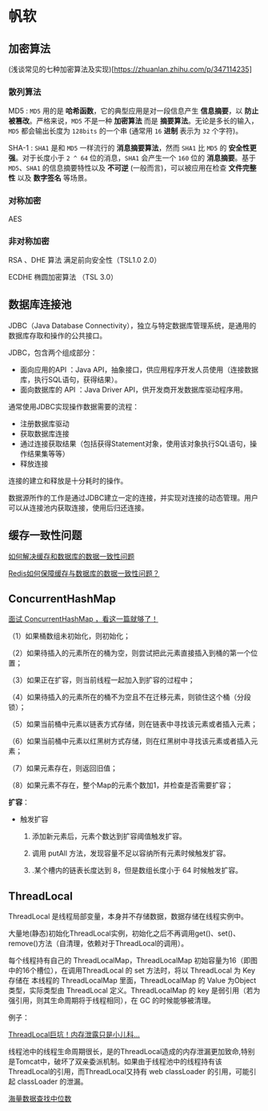 # 帆软

## 加密算法

(浅谈常见的七种加密算法及实现)[https://zhuanlan.zhihu.com/p/347114235]

### 散列算法

MD5 : `MD5` 用的是 **哈希函数**，它的典型应用是对一段信息产生 **信息摘要**，以 **防止被篡改**。严格来说，`MD5` 不是一种 **加密算法** 而是 **摘要算法**。无论是多长的输入，`MD5` 都会输出长度为 `128bits` 的一个串 (通常用 `16` **进制** 表示为 `32` 个字符)。

SHA-1 : `SHA1` 是和 `MD5` 一样流行的 **消息摘要算法**，然而 `SHA1` 比 `MD5` 的 **安全性更强**。对于长度小于 `2 ^ 64` 位的消息，`SHA1` 会产生一个 `160` 位的 **消息摘要**。基于 `MD5`、`SHA1` 的信息摘要特性以及 **不可逆** (一般而言)，可以被应用在检查 **文件完整性** 以及 **数字签名** 等场景。

### 对称加密

AES 

### 非对称加密

RSA 、DHE 算法 满足前向安全性（TSL1.0 2.0）

ECDHE 椭圆加密算法 （TSL 3.0）

## 数据库连接池

JDBC（Java Database Connectivity），独立与特定数据库管理系统，是通用的数据库存取和操作的公共接口。

JDBC，包含两个组成部分：

- 面向应用的API ：Java API，抽象接口，供应用程序开发人员使用（连接数据库，执行SQL语句，获得结果）。
- 面向数据库的 API ：Java Driver API，供开发商开发数据库驱动程序用。

通常使用JDBC实现操作数据需要的流程：

- 注册数据库驱动
- 获取数据库连接
- 通过连接获取结果（包括获得Statement对象，使用该对象执行SQL语句，操作结果集等等）
- 释放连接

连接的建立和释放是十分耗时的操作。

数据源所作的工作是通过JDBC建立一定的连接，并实现对连接的动态管理。用户可以从连接池内获取连接，使用后归还连接。

## 缓存一致性问题

[如何解决缓存和数据库的数据一致性问题](https://cloud.tencent.com/developer/article/2026980#:~:text=%E6%95%B0%E6%8D%AE%E5%86%99%E5%85%A5%E6%97%B6%E4%BC%9A%E6%B6%89%E5%8F%8A%E5%88%B0%E5%88%86%E5%B8%83%E5%BC%8F%E7%BC%93%E5%AD%98%E5%92%8C%E6%95%B0%E6%8D%AE%E5%BA%93%E7%9A%84%E5%8F%8C%E5%86%99%2C%20%E4%B9%9F%E5%B0%B1%E4%BC%9A%E5%87%BA%E7%8E%B0%E6%95%B0%E6%8D%AE%E7%9A%84%E4%B8%80%E8%87%B4%E6%80%A7%E9%97%AE%E9%A2%98.%20%E9%80%9A%E5%B8%B8%E6%95%B0%E6%8D%AE%E4%B8%80%E8%87%B4%E6%80%A7%E7%9A%84%E8%A7%A3%E5%86%B3%E6%96%B9%E5%BC%8F%E6%9C%89%E4%B8%A4%E7%A7%8D%2C,%E6%98%AF%E5%85%88%E5%88%A0%E9%99%A4%E7%BC%93%E5%AD%98%E5%86%8D%E6%9B%B4%E6%96%B0%E6%95%B0%E6%8D%AE%E5%BA%93%2C%20%E6%88%96%E8%80%85%E5%85%88%E6%9B%B4%E6%96%B0%E6%95%B0%E6%8D%AE%E5%BA%93%E5%86%8D%E5%88%A0%E9%99%A4%E7%BC%93%E5%AD%98%2C%20%E4%BB%8E%E5%90%8D%E5%AD%97%E4%B8%8A%E4%B9%9F%E5%B0%B1%E7%9F%A5%E9%81%93%E4%BA%86%E4%BB%96%E4%BB%AC%E6%98%AF%E5%A6%82%E4%BD%95%E6%89%A7%E8%A1%8C%E7%9A%84%2C%20%E4%BD%86%E8%BF%99%E4%B8%A4%E7%A7%8D%E6%96%B9%E6%A1%88%E9%83%BD%E6%98%AF%E6%9C%89%E7%BC%BA%E7%82%B9%E7%9A%84.)

[Redis如何保障缓存与数据库的数据一致性问题？](https://cloud.tencent.com/developer/article/1924102?from=article.detail.2026980)

## ConcurrentHashMap

[面试 ConcurrentHashMap ，看这一篇就够了！](https://zhuanlan.zhihu.com/p/346803874)

（1）如果桶数组未初始化，则初始化；

（2）如果待插入的元素所在的桶为空，则尝试把此元素直接插入到桶的第一个位置；

（3）如果正在扩容，则当前线程一起加入到扩容的过程中；

（4）如果待插入的元素所在的桶不为空且不在迁移元素，则锁住这个桶（分段锁）；

（5）如果当前桶中元素以链表方式存储，则在链表中寻找该元素或者插入元素；

（6）如果当前桶中元素以红黑树方式存储，则在红黑树中寻找该元素或者插入元素；

（7）如果元素存在，则返回旧值；

（8）如果元素不存在，整个Map的元素个数加1，并检查是否需要扩容；

**扩容**：

- 触发扩容

  1. 添加新元素后，元素个数达到扩容阈值触发扩容。

  2. 调用 putAll 方法，发现容量不足以容纳所有元素时候触发扩容。

  3. .某个槽内的链表长度达到 8，但是数组长度小于 64 时候触发扩容。

## ThreadLocal

ThreadLocal 是线程局部变量，本身并不存储数据，数据存储在线程实例中。

大量地(静态)初始化ThreadLocal实例，初始化之后不再调用get()、set()、remove()方法（自清理，依赖对于ThreadLocal的调用）。

每个线程持有自己的 ThreadLocalMap，ThreadLocalMap 初始容量为16（即图中的16个槽位），在调用ThreadLocal 的 set 方法时，将以 ThreadLocal 为 Key 存储在 本线程的 ThreadLocalMap 里面，ThreadLocalMap 的 Value 为Object 类型，实际类型由 ThreadLocal 定义。ThreadLocalMap 的 key 是弱引用（若为强引用，则其生命周期将于线程相同），在 GC 的时候能够被清理。



例子：

[ThreadLocal巨坑！内存泄露只是小儿科...](https://mp.weixin.qq.com/s/t9nGKrwpiN8sdMmLdXoAQA)

线程池中的线程生命周期很长，是的ThreadLocal造成的内存泄漏更加致命,特别是Tomcat中，破坏了双亲委派机制。如果由于线程池中的线程持有该ThreadLocal的引用，而ThreadLocal又持有 web classLoader 的引用，可能引起 classLoader 的泄漏。

[海量数据查找中位数](https://www.cnblogs.com/hapjin/p/5769087.html)